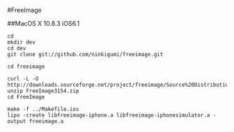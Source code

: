 #FreeImage

##MacOS X 10.8.3 iOS6.1

	cd
	mkdir dev
	cd dev
	git clone git://github.com/ninkigumi/freeimage.git
	
	cd freeimage

	curl -L -O http://downloads.sourceforge.net/project/freeimage/Source%20Distribution/3.15.4/FreeImage3154.zip
	unzip FreeImage3154.zip
	cd FreeImage

	make -f ../Makefile.ios
	lipo -create libfreeimage-iphone.a libfreeimage-iphonesimulator.a -output freeimage.a
	
